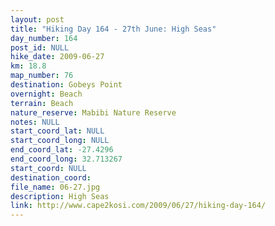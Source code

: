 ```yaml
---
layout: post
title: "Hiking Day 164 - 27th June: High Seas"
day_number: 164
post_id: NULL
hike_date: 2009-06-27
km: 18.8
map_number: 76
destination: Gobeys Point 	
overnight: Beach
terrain: Beach
nature_reserve: Mabibi Nature Reserve
notes: NULL
start_coord_lat: NULL
start_coord_long: NULL
end_coord_lat: -27.4296
end_coord_long: 32.713267
start_coord: NULL
destination_coord: 
file_name: 06-27.jpg
description: High Seas
link: http://www.cape2kosi.com/2009/06/27/hiking-day-164/
---
```

